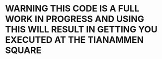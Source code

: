 # WARNING THIS CODE IS A FULL WORK IN PROGRESS AND USING THIS WILL RESULT IN GETTING YOU EXECUTED AT THE TIANAMMEN SQUARE
